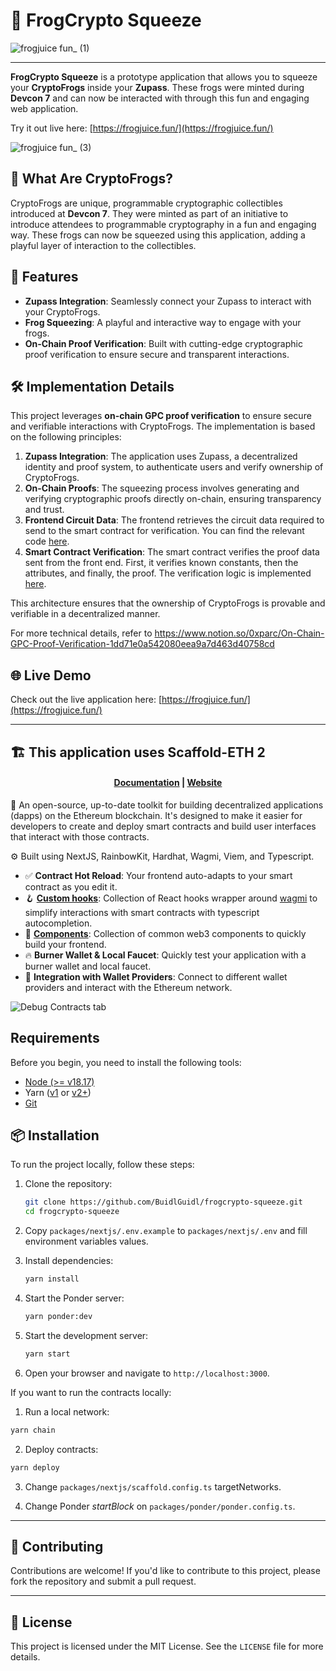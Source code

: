 # 🐸 FrogCrypto Squeeze

![frogjuice fun_ (1)](https://github.com/user-attachments/assets/3c1780a3-5518-4aad-b1e6-3dcc95274a46)

---

**FrogCrypto Squeeze** is a prototype application that allows you to squeeze your **CryptoFrogs** inside your **Zupass**. These frogs were minted during **Devcon 7** and can now be interacted with through this fun and engaging web application.

Try it out live here: [https://frogjuice.fun/](https://frogjuice.fun/)

![frogjuice fun_ (3)](https://github.com/user-attachments/assets/5c2b8bbe-2498-4b29-92ac-ed5330b8ff73)



## 🐸 What Are CryptoFrogs?

CryptoFrogs are unique, programmable cryptographic collectibles introduced at **Devcon 7**. They were minted as part of an initiative to introduce attendees to programmable cryptography in a fun and engaging way. These frogs can now be squeezed using this application, adding a playful layer of interaction to the collectibles.

## 🚀 Features

- **Zupass Integration**: Seamlessly connect your Zupass to interact with your CryptoFrogs.
- **Frog Squeezing**: A playful and interactive way to engage with your frogs.
- **On-Chain Proof Verification**: Built with cutting-edge cryptographic proof verification to ensure secure and transparent interactions.


## 🛠️ Implementation Details

This project leverages **on-chain GPC proof verification** to ensure secure and verifiable interactions with CryptoFrogs. The implementation is based on the following principles:

1. **Zupass Integration**: The application uses Zupass, a decentralized identity and proof system, to authenticate users and verify ownership of CryptoFrogs.
2. **On-Chain Proofs**: The squeezing process involves generating and verifying cryptographic proofs directly on-chain, ensuring transparency and trust.
2. **Frontend Circuit Data**: The frontend retrieves the circuit data required to send to the smart contract for verification. You can find the relevant code [here](https://github.com/BuidlGuidl/frogcrypto-squeeze/blob/a694e147a8f1d55df270471e1174761a4a52ec7f/packages/nextjs/app/page.tsx#L155).
3. **Smart Contract Verification**: The smart contract verifies the proof data sent from the front end. First, it verifies known constants, then the attributes, and finally, the proof. The verification logic is implemented [here](https://github.com/BuidlGuidl/frogcrypto-squeeze/blob/main/packages/hardhat/contracts/FrogCryptoSqueeze.sol#L84).

This architecture ensures that the ownership of CryptoFrogs is provable and verifiable in a decentralized manner.

For more technical details, refer to https://www.notion.so/0xparc/On-Chain-GPC-Proof-Verification-1dd71e0a542080eea9a7d463d40758cd


## 🌐 Live Demo

Check out the live application here: [https://frogjuice.fun/](https://frogjuice.fun/)

---

## 🏗 This application uses Scaffold-ETH 2

<h4 align="center">
  <a href="https://docs.scaffoldeth.io">Documentation</a> |
  <a href="https://scaffoldeth.io">Website</a>
</h4>

🧪 An open-source, up-to-date toolkit for building decentralized applications (dapps) on the Ethereum blockchain. It's designed to make it easier for developers to create and deploy smart contracts and build user interfaces that interact with those contracts.

⚙️ Built using NextJS, RainbowKit, Hardhat, Wagmi, Viem, and Typescript.

- ✅ **Contract Hot Reload**: Your frontend auto-adapts to your smart contract as you edit it.
- 🪝 **[Custom hooks](https://docs.scaffoldeth.io/hooks/)**: Collection of React hooks wrapper around [wagmi](https://wagmi.sh/) to simplify interactions with smart contracts with typescript autocompletion.
- 🧱 [**Components**](https://docs.scaffoldeth.io/components/): Collection of common web3 components to quickly build your frontend.
- 🔥 **Burner Wallet & Local Faucet**: Quickly test your application with a burner wallet and local faucet.
- 🔐 **Integration with Wallet Providers**: Connect to different wallet providers and interact with the Ethereum network.

![Debug Contracts tab](https://github.com/scaffold-eth/scaffold-eth-2/assets/55535804/b237af0c-5027-4849-a5c1-2e31495cccb1)

## Requirements

Before you begin, you need to install the following tools:

- [Node (>= v18.17)](https://nodejs.org/en/download/)
- Yarn ([v1](https://classic.yarnpkg.com/en/docs/install/) or [v2+](https://yarnpkg.com/getting-started/install))
- [Git](https://git-scm.com/downloads)

## 📦 Installation

To run the project locally, follow these steps:

1. Clone the repository:
   ```bash
   git clone https://github.com/BuidlGuidl/frogcrypto-squeeze.git
   cd frogcrypto-squeeze
   ```

2. Copy `packages/nextjs/.env.example` to `packages/nextjs/.env` and fill environment variables values.

3. Install dependencies:
   ```bash
   yarn install
   ```

4. Start the Ponder server:
   ```bash
   yarn ponder:dev
   ```

5. Start the development server:
   ```bash
   yarn start
   ```

6. Open your browser and navigate to `http://localhost:3000`.

If you want to run the contracts locally:

1. Run a local network:

```bash
yarn chain
```

2. Deploy contracts:

```bash
yarn deploy
```

3. Change `packages/nextjs/scaffold.config.ts` targetNetworks.

4. Change Ponder *startBlock* on `packages/ponder/ponder.config.ts`.


---

## 🤝 Contributing

Contributions are welcome! If you'd like to contribute to this project, please fork the repository and submit a pull request.

---

## 📜 License

This project is licensed under the MIT License. See the `LICENSE` file for more details.
